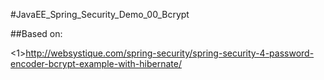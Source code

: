 #JavaEE_Spring_Security_Demo_00_Bcrypt

##Based on:

<1>http://websystique.com/spring-security/spring-security-4-password-encoder-bcrypt-example-with-hibernate/
